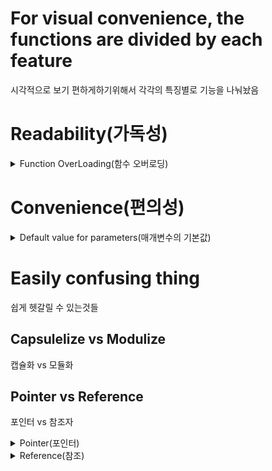 # For visual convenience, the functions are divided by each feature
시각적으로 보기 편하게하기위해서 각각의 특징별로 기능을 나눠놨음


# Readability(가독성)
<details>
<summary>Function OverLoading(함수 오버로딩)</summary>
  
### Unless fuction name is same If declaration form of parameters is different it is declaration of other function. Cause factor which thorough function called we can divide fuction
함수 호출 시 전달되는 인자를통해서 호출하고자 하는 함수의 구분이 가능하기 때문에 함수명이 같더라도 매개변수의 선언형태(인자의 개수 차이, 자료형 차이등)가 다르면 다른 함수로 정의

### Summary(요약)
함수 하나에 다양한 타입의 인자를 받을수 있게해서 가독성을 올림

### Purpose(용도)
다형성과 사용자 편의를 제공하기 위한 용도
</details>

# Convenience(편의성)
<details>
<summary>Default value for parameters(매개변수의 기본값)</summary>
  
### To specify the value of a parameter in advance
매개변수의 값을 미리 지정하는 것

#### Purpose(용도)
코드 작성의 편의성을 높이기위한 용도
</details>


# Easily confusing thing
쉽게 헷갈릴 수 있는것들

## Capsulelize vs Modulize
캡슐화 vs 모듈화

## Pointer vs Reference
포인터 vs 참조자

<details>
<summary>Pointer(포인터)</summary>
최초 생성된 후에 다른 주소를 가르킬수 있다(새 메모리주소, 새액터, 새컴포넌트 등등)
null값을 나타낼 수 있다.

예시
*AcotrPtr contents에 접근할때
ActorPtr address에 접근할때
ActorPtr = &Actor address변경 할때
*ActorPtr = Actor value를 변경할때

Ex Code)
```cpp
float Damage = 0;
	float* DamagePtr = &Damage;
	*DamagePtr = 5.5;
	UE_LOG(LogTemp, Display, TEXT("Damage: %f, DamagePtr: %f"),Damage, *DamagePtr);
 ```
</details>

<details>
<summary>Reference(참조)</summary>
  
최초 생성해서 한번'만' 가르킬수 있다.
null값을 나타낼 수 없다(안정성이 있다)
예시
ActorRef contents에 접근할때
&ActorRef address에 접근할때
ActorRef = Actor value를 변경할

Ex Code)
```
float Damage = 0;
	float& DamageRef = Damage;
	DamageRef = 12.5;
	UE_LOG(LogTemp, Display, TEXT("RefDamage: %f, Damage: %f"), DamageRef, Damage);
 ```
</details>
